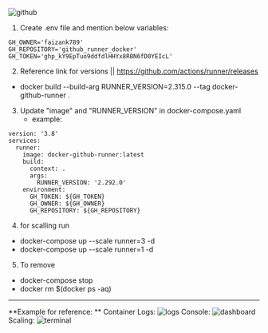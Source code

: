 ![github](https://github.com/faizank789/Github-runner-docker/assets/22654388/1f8ef838-0c9a-44e9-b20a-7d467df88dcd)

1. Create .env file and mention below variables:
```
GH_OWNER='faizank789'
GH_REPOSITORY='github_runner_docker'
GH_TOKEN='ghp_kY9EpTuo9ddfdlHHYx8RBN6fD0YEIcL'
```

2. Reference link for versions || https://github.com/actions/runner/releases
  - docker build --build-arg RUNNER_VERSION=2.315.0 --tag docker-github-runner .
  
3. Update "image" and  "RUNNER_VERSION" in docker-compose.yaml
   - example:
```     
version: '3.8'
services:
  runner:
    image: docker-github-runner:latest
    build:
      context: .
      args:
        RUNNER_VERSION: '2.292.0'
    environment:
      GH_TOKEN: ${GH_TOKEN}
      GH_OWNER: ${GH_OWNER}
      GH_REPOSITORY: ${GH_REPOSITORY}
```


4. for scalling run
- docker-compose up --scale runner=3 -d
- docker-compose up --scale runner=1 -d

5. To remove
   
- docker-compose stop
- docker rm $(docker ps -aq)

----------------------------------------------------------------------------------------------------------------------
**Example for reference:
**
Container Logs:
![logs](https://github.com/faizank789/Github-runner-docker/assets/22654388/346d359d-f7f7-455a-8a22-30ced9894453)
Console:
![dashboard](https://github.com/faizank789/Github-runner-docker/assets/22654388/71744b0c-a2b6-46b0-9eab-6df5d18bf09e)
Scaling: 
![terminal](https://github.com/faizank789/Github-runner-docker/assets/22654388/f6f402ce-dd32-4800-9256-3dfeacac96a3)

